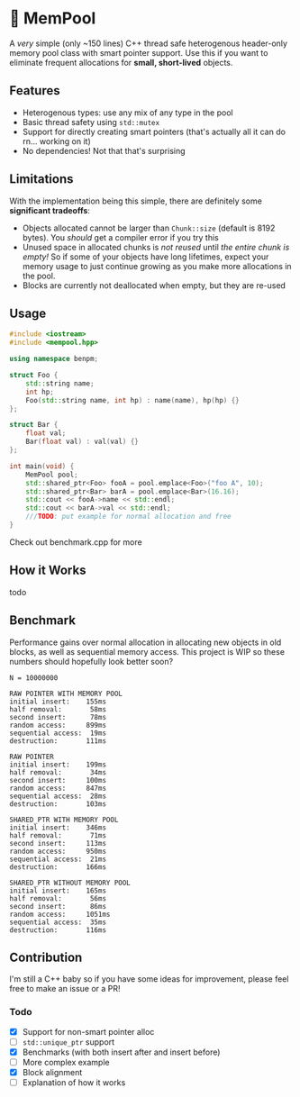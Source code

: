 # :floppy_disk: MemPool
A *very* simple (only ~150 lines) C++ thread safe heterogenous header-only memory pool class with smart pointer support. Use this if you want to eliminate frequent allocations for **small, short-lived** objects.

## Features
- Heterogenous types: use any mix of any type in the pool
- Basic thread safety using `std::mutex`
- Support for directly creating smart pointers (that's actually all it can do rn... working on it)
- No dependencies! Not that that's surprising

## Limitations
With the implementation being this simple, there are definitely some **significant tradeoffs**:
- Objects allocated cannot be larger than `Chunk::size` (default is 8192 bytes). You *should* get a compiler error if you try this
- Unused space in allocated chunks is *not reused* until *the entire chunk is empty!* So if some of your objects have long lifetimes, expect your memory usage to just continue growing as you make more allocations in the pool.
- Blocks are currently not deallocated when empty, but they are re-used

## Usage

```C++
#include <iostream>
#include <mempool.hpp>

using namespace benpm;

struct Foo {
    std::string name;
    int hp;
    Foo(std::string name, int hp) : name(name), hp(hp) {}
};

struct Bar {
    float val;
    Bar(float val) : val(val) {}
};

int main(void) {
    MemPool pool;
    std::shared_ptr<Foo> fooA = pool.emplace<Foo>("foo A", 10);
    std::shared_ptr<Bar> barA = pool.emplace<Bar>(16.16);
    std::cout << fooA->name << std::endl;
    std::cout << barA->val << std::endl;
    ///TODO: put example for normal allocation and free
}
```
Check out benchmark.cpp for more

## How it Works
todo

## Benchmark
Performance gains over normal allocation in allocating new objects in old blocks, as well as sequential memory access. This project is WIP so these numbers should hopefully look better soon?

```
N = 10000000

RAW POINTER WITH MEMORY POOL
initial insert:    155ms
half removal:       58ms
second insert:      78ms
random access:     899ms
sequential access:  19ms
destruction:       111ms

RAW POINTER
initial insert:    199ms
half removal:       34ms
second insert:     100ms
random access:     847ms
sequential access:  28ms
destruction:       103ms

SHARED_PTR WITH MEMORY POOL
initial insert:    346ms
half removal:       71ms
second insert:     113ms
random access:     950ms
sequential access:  21ms
destruction:       166ms

SHARED_PTR WITHOUT MEMORY POOL
initial insert:    165ms
half removal:       56ms
second insert:      86ms
random access:     1051ms
sequential access:  35ms
destruction:       116ms
```

## Contribution
I'm still a C++ baby so if you have some ideas for improvement, please feel free to make an issue or a PR!

### Todo
- [x] Support for non-smart pointer alloc
- [ ] `std::unique_ptr` support
- [x] Benchmarks (with both insert after and insert before)
- [ ] More complex example
- [x] Block alignment
- [ ] Explanation of how it works